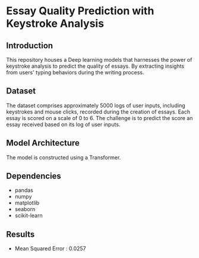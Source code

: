 # Essay Quality Prediction with Keystroke Analysis


## Introduction

This repository houses a Deep learning models that harnesses the power of keystroke analysis to predict the quality of essays. By extracting insights from users' typing behaviors during the writing process.

## Dataset 

The dataset comprises approximately 5000 logs of user inputs, including keystrokes and mouse clicks, recorded during the creation of essays. Each essay is scored on a scale of 0 to 6. The challenge is to predict the score an essay received based on its log of user inputs.


## Model Architecture 

The model is constructed using a Transformer.


## Dependencies 

- pandas
- numpy
- matplotlib
- seaborn
- scikit-learn

## Results 

- Mean Squared Error : 0.0257
